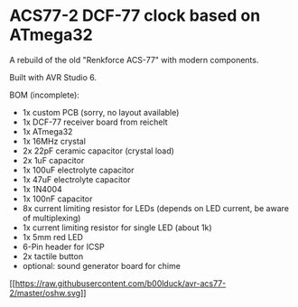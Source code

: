 # ACS77-2 DCF-77 clock based on ATmega32

A rebuild of the old "Renkforce ACS-77" with modern components.

Built with AVR Studio 6.

BOM (incomplete):
- 1x custom PCB (sorry, no layout available)
- 1x DCF-77 receiver board from reichelt
- 1x ATmega32
- 1x 16MHz crystal
- 2x 22pF ceramic capacitor (crystal load)
- 2x 1uF capacitor
- 1x 100uF electrolyte capacitor
- 1x 47uF electrolyte capacitor
- 1x 1N4004
- 1x 100nF capacitor
- 8x current limiting resistor for LEDs (depends on LED current, be aware of multiplexing)
- 1x current limiting resistor for single LED (about 1k)
- 1x 5mm red LED
- 6-Pin header for ICSP
- 2x tactile button
- optional: sound generator board for chime

[[https://raw.githubusercontent.com/b00lduck/avr-acs77-2/master/oshw.svg]]
